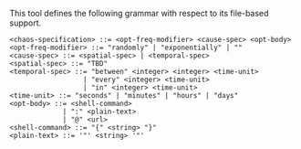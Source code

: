 This tool defines the following grammar with respect to its file-based support.

    <chaos-specification> ::= <opt-freq-modifier> <cause-spec> <opt-body>
    <opt-freq-modifier> ::= "randomly" | "exponentially" | ""
    <cause-spec> ::= <spatial-spec> | <temporal-spec>
    <spatial-spec> ::= "TBD"
    <temporal-spec> ::= "between" <integer> <integer> <time-unit> 
                      | "every" <integer> <time-unit> 
                      | "in" <integer> <time-unit>
    <time-unit> ::= "seconds" | "minutes" | "hours" | "days"
    <opt-body> ::= <shell-command>
                 | ":" <plain-text>
                 | "@" <url>
    <shell-command> ::= "{" <string> "}"
    <plain-text> ::= '"' <string> '"'
